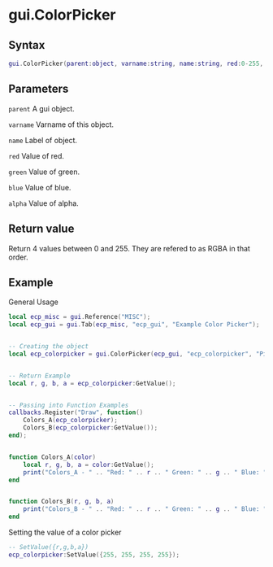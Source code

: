 # gui.ColorPicker

## Syntax
```lua
gui.ColorPicker(parent:object, varname:string, name:string, red:0-255, green:0-255, blue:0-255, alpha:0-255)
```

## Parameters
```parent``` A gui object.

```varname``` Varname of this object.

```name``` Label of object.

```red``` Value of red.

```green``` Value of green.

```blue``` Value of blue.

```alpha``` Value of alpha.

## Return value
Return 4 values between 0 and 255. They are refered to as RGBA in that order.

## Example

General Usage
```lua
local ecp_misc = gui.Reference("MISC");
local ecp_gui = gui.Tab(ecp_misc, "ecp_gui", "Example Color Picker");


-- Creating the object
local ecp_colorpicker = gui.ColorPicker(ecp_gui, "ecp_colorpicker", "Pick your color!", 255, 0, 0, 255);


-- Return Example
local r, g, b, a = ecp_colorpicker:GetValue();


-- Passing into Function Examples
callbacks.Register("Draw", function()
    Colors_A(ecp_colorpicker);
    Colors_B(ecp_colorpicker:GetValue());
end);


function Colors_A(color)
    local r, g, b, a = color:GetValue();
    print("Colors_A - " .. "Red: " .. r .. " Green: " .. g .. " Blue: " .. b .. " Alpha: " .. a);
end


function Colors_B(r, g, b, a)
    print("Colors_B - " .. "Red: " .. r .. " Green: " .. g .. " Blue: " .. b .. " Alpha: " .. a);
end
```

Setting the value of a color picker
```lua
-- SetValue({r,g,b,a})
ecp_colorpicker:SetValue({255, 255, 255, 255});
```
